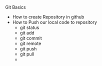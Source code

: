 Git Basics

- How to create Repository in github
- How to Push our local code to repository
  - git status
  - git add
  - git commit
  - git remote
  - git push
  - git pull
  - 
